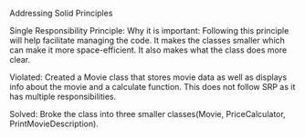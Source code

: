 Addressing Solid Principles

Single Responsibility Principle:
  Why it is important:
    Following this principle will help facilitate managing the code. It makes the classes smaller which can make it more space-efficient. It also makes what the class does more clear.
    
  Violated:
    Created a Movie class that stores movie data as well as displays info about the movie and a calculate function.
    This does not follow SRP as it has multiple responsibilities.
    
  Solved:
    Broke the class into three smaller classes(Movie, PriceCalculator, PrintMovieDescription).
    
    
